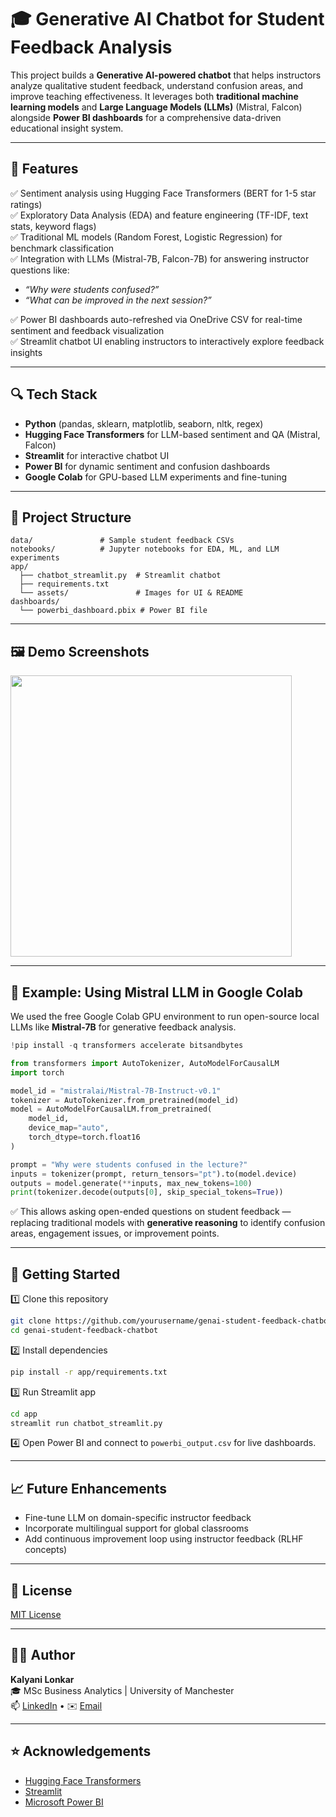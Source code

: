 
# 🎓 Generative AI Chatbot for Student Feedback Analysis

This project builds a **Generative AI-powered chatbot** that helps instructors analyze qualitative student feedback, understand confusion areas, and improve teaching effectiveness. It leverages both **traditional machine learning models** and **Large Language Models (LLMs)** (Mistral, Falcon) alongside **Power BI dashboards** for a comprehensive data-driven educational insight system.

---

## 🚀 Features

✅ Sentiment analysis using Hugging Face Transformers (BERT for 1-5 star ratings)  
✅ Exploratory Data Analysis (EDA) and feature engineering (TF-IDF, text stats, keyword flags)  
✅ Traditional ML models (Random Forest, Logistic Regression) for benchmark classification  
✅ Integration with LLMs (Mistral-7B, Falcon-7B) for answering instructor questions like:
- *“Why were students confused?”*
- *“What can be improved in the next session?”*

✅ Power BI dashboards auto-refreshed via OneDrive CSV for real-time sentiment and feedback visualization  
✅ Streamlit chatbot UI enabling instructors to interactively explore feedback insights

---

## 🔍 Tech Stack

- **Python** (pandas, sklearn, matplotlib, seaborn, nltk, regex)
- **Hugging Face Transformers** for LLM-based sentiment and QA (Mistral, Falcon)
- **Streamlit** for interactive chatbot UI
- **Power BI** for dynamic sentiment and confusion dashboards
- **Google Colab** for GPU-based LLM experiments and fine-tuning

---

## 📂 Project Structure

```
data/               # Sample student feedback CSVs
notebooks/          # Jupyter notebooks for EDA, ML, and LLM experiments
app/
  ├── chatbot_streamlit.py  # Streamlit chatbot
  ├── requirements.txt
  └── assets/               # Images for UI & README
dashboards/
  └── powerbi_dashboard.pbix # Power BI file
```

---

## 🖼️ Demo Screenshots

<img src="app/assets/dashboard.png" width="450">

---

## 🚀 Example: Using Mistral LLM in Google Colab

We used the free Google Colab GPU environment to run open-source local LLMs like **Mistral-7B** for generative feedback analysis.

```python
!pip install -q transformers accelerate bitsandbytes

from transformers import AutoTokenizer, AutoModelForCausalLM
import torch

model_id = "mistralai/Mistral-7B-Instruct-v0.1"
tokenizer = AutoTokenizer.from_pretrained(model_id)
model = AutoModelForCausalLM.from_pretrained(
    model_id,
    device_map="auto",
    torch_dtype=torch.float16
)

prompt = "Why were students confused in the lecture?"
inputs = tokenizer(prompt, return_tensors="pt").to(model.device)
outputs = model.generate(**inputs, max_new_tokens=100)
print(tokenizer.decode(outputs[0], skip_special_tokens=True))
```

✅ This allows asking open-ended questions on student feedback — replacing traditional models with **generative reasoning** to identify confusion areas, engagement issues, or improvement points.

---

## 🚀 Getting Started

1️⃣ Clone this repository
```bash
git clone https://github.com/yourusername/genai-student-feedback-chatbot.git
cd genai-student-feedback-chatbot
```

2️⃣ Install dependencies
```bash
pip install -r app/requirements.txt
```

3️⃣ Run Streamlit app
```bash
cd app
streamlit run chatbot_streamlit.py
```

4️⃣ Open Power BI and connect to `powerbi_output.csv` for live dashboards.

---

## 📈 Future Enhancements

- Fine-tune LLM on domain-specific instructor feedback  
- Incorporate multilingual support for global classrooms  
- Add continuous improvement loop using instructor feedback (RLHF concepts)

---

## 📝 License

[MIT License](LICENSE)

---

## 👩‍💻 Author

**Kalyani Lonkar**  
🎓 MSc Business Analytics | University of Manchester  
📫 [LinkedIn](https://linkedin.com/in/your-link) • ✉️ [Email](mailto:your-email@domain.com)

---

## ⭐ Acknowledgements

- [Hugging Face Transformers](https://huggingface.co/transformers/)
- [Streamlit](https://streamlit.io)
- [Microsoft Power BI](https://powerbi.microsoft.com)

